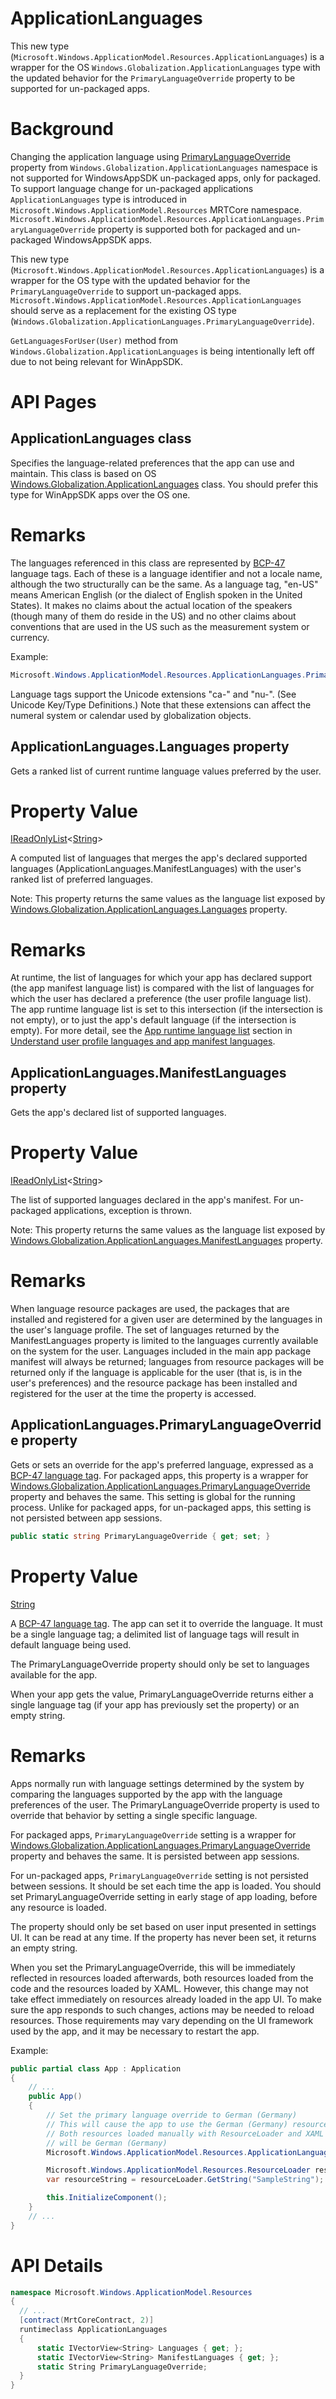 # ApplicationLanguages

This new type (`Microsoft.Windows.ApplicationModel.Resources.ApplicationLanguages`) is a wrapper for
the OS `Windows.Globalization.ApplicationLanguages` type with the updated behavior for the
`PrimaryLanguageOverride` property to be supported for un-packaged apps.

# Background

Changing the application language using
[PrimaryLanguageOverride](https://learn.microsoft.com/uwp/api/windows.globalization.applicationlanguages.primarylanguageoverride)
property from `Windows.Globalization.ApplicationLanguages` namespace is not supported for
WindowsAppSDK un-packaged apps, only for packaged. To support language change for un-packaged
applications `ApplicationLanguages` type is introduced in
`Microsoft.Windows.ApplicationModel.Resources` MRTCore namespace.
`Microsoft.Windows.ApplicationModel.Resources.ApplicationLanguages.PrimaryLanguageOverride` property
is supported both for packaged and un-packaged WindowsAppSDK apps.

This new type (`Microsoft.Windows.ApplicationModel.Resources.ApplicationLanguages`) is a wrapper for
the OS type with the updated behavior for the `PrimaryLanguageOverride` to support un-packaged apps.
`Microsoft.Windows.ApplicationModel.Resources.ApplicationLanguages` should serve as a replacement
for the existing OS type (`Windows.Globalization.ApplicationLanguages.PrimaryLanguageOverride`).

`GetLanguagesForUser(User)` method from `Windows.Globalization.ApplicationLanguages` is being
intentionally left off due to not being relevant for WinAppSDK.

# API Pages

## ApplicationLanguages class

Specifies the language-related preferences that the app can use and maintain. This class is based on
OS
[Windows.Globalization.ApplicationLanguages](https://learn.microsoft.com/uwp/api/windows.globalization.applicationlanguages)
class. You should prefer this type for WinAppSDK apps over the OS one.

# Remarks

The languages referenced in this class are represented by
[BCP-47](https://tools.ietf.org/html/bcp47) language tags. Each of these is a language identifier
and not a locale name, although the two structurally can be the same. As a language tag, "en-US"
means American English (or the dialect of English spoken in the United States). It makes no claims
about the actual location of the speakers (though many of them do reside in the US) and no other
claims about conventions that are used in the US such as the measurement system or currency.

Example:

```c#
Microsoft.Windows.ApplicationModel.Resources.ApplicationLanguages.PrimaryLanguageOverride = "en-US";
```

Language tags support the Unicode extensions "ca-" and "nu-". (See Unicode Key/Type Definitions.)
Note that these extensions can affect the numeral system or calendar used by globalization objects.

## ApplicationLanguages.Languages property

Gets a ranked list of current runtime language values preferred by the user.

# Property Value

[IReadOnlyList](https://learn.microsoft.com/dotnet/api/system.collections.generic.ireadonlylist-1)<[String](https://learn.microsoft.com/dotnet/api/system.string)>

A computed list of languages that merges the app's declared supported languages
(ApplicationLanguages.ManifestLanguages) with the user's ranked list of preferred languages.

Note: This property returns the same values as the language list exposed by
[Windows.Globalization.ApplicationLanguages.Languages](https://learn.microsoft.com/uwp/api/windows.globalization.applicationlanguages.languages)
property.

# Remarks

At runtime, the list of languages for which your app has declared support (the app manifest language
list) is compared with the list of languages for which the user has declared a preference (the user
profile language list). The app runtime language list is set to this intersection (if the
intersection is not empty), or to just the app's default language (if the intersection is empty).
For more detail, see the
[App runtime language list](https://learn.microsoft.com/windows/apps/design/globalizing/manage-language-and-region#app-runtime-language-list)
section in
[Understand user profile languages and app manifest languages](https://learn.microsoft.com/windows/apps/design/globalizing/manage-language-and-region).

## ApplicationLanguages.ManifestLanguages property

Gets the app's declared list of supported languages.

# Property Value

[IReadOnlyList](https://learn.microsoft.com/dotnet/api/system.collections.generic.ireadonlylist-1)<[String](https://learn.microsoft.com/dotnet/api/system.string)>

The list of supported languages declared in the app's manifest. For un-packaged applications,
exception is thrown.

Note: This property returns the same values as the language list exposed by
[Windows.Globalization.ApplicationLanguages.ManifestLanguages](https://learn.microsoft.com/uwp/api/windows.globalization.applicationlanguages.manifestlanguages)
property.

# Remarks

When language resource packages are used, the packages that are installed and registered for a given
user are determined by the languages in the user's language profile. The set of languages returned
by the ManifestLanguages property is limited to the languages currently available on the system for
the user. Languages included in the main app package manifest will always be returned; languages
from resource packages will be returned only if the language is applicable for the user (that is, is
in the user's preferences) and the resource package has been installed and registered for the user
at the time the property is accessed.

## ApplicationLanguages.PrimaryLanguageOverride property

Gets or sets an override for the app's preferred language, expressed as a
[BCP-47 language tag](https://tools.ietf.org/html/bcp47). For packaged apps, this property is a
wrapper for
[Windows.Globalization.ApplicationLanguages.PrimaryLanguageOverride](https://learn.microsoft.com/uwp/api/windows.globalization.applicationlanguages.primarylanguageoverride)
property and behaves the same. This setting is global for the running process. Unlike for packaged
apps, for un-packaged apps, this setting is not persisted between app sessions.

```c#
public static string PrimaryLanguageOverride { get; set; }
```

# Property Value

[String](https://learn.microsoft.com/dotnet/api/system.string)

A [BCP-47 language tag](https://tools.ietf.org/html/bcp47). The app can set it to override the
language. It must be a single language tag; a delimited list of language tags will result in default
language being used.

The PrimaryLanguageOverride property should only be set to languages available for the app.

When your app gets the value, PrimaryLanguageOverride returns either a single language tag (if your
app has previously set the property) or an empty string.

# Remarks

Apps normally run with language settings determined by the system by comparing the languages
supported by the app with the language preferences of the user. The PrimaryLanguageOverride property
is used to override that behavior by setting a single specific language.

For packaged apps, `PrimaryLanguageOverride` setting is a wrapper for
[Windows.Globalization.ApplicationLanguages.PrimaryLanguageOverride](https://learn.microsoft.com/uwp/api/windows.globalization.applicationlanguages.primarylanguageoverride)
property and behaves the same. It is persisted between app sessions.

For un-packaged apps, `PrimaryLanguageOverride` setting is not persisted between sessions. It should
be set each time the app is loaded. You should set PrimaryLanguageOverride setting in early stage of
app loading, before any resource is loaded.

The property should only be set based on user input presented in settings UI. It can be read at any
time. If the property has never been set, it returns an empty string.

When you set the PrimaryLanguageOverride, this will be immediately reflected in resources loaded
afterwards, both resources loaded from the code and the resources loaded by XAML. However, this
change may not take effect immediately on resources already loaded in the app UI. To make sure the
app responds to such changes, actions may be needed to reload resources. Those requirements may vary
depending on the UI framework used by the app, and it may be necessary to restart the app.

Example:

```c#
public partial class App : Application
{
    // ...
    public App()
    {
        // Set the primary language override to German (Germany)
        // This will cause the app to use the German (Germany) resources
        // Both resources loaded manually with ResourceLoader and XAML resources fetched with x:Uid
        // will be German (Germany)
        Microsoft.Windows.ApplicationModel.Resources.ApplicationLanguages.PrimaryLanguageOverride = "de-DE";

        Microsoft.Windows.ApplicationModel.Resources.ResourceLoader resourceLoader = new Microsoft.Windows.ApplicationModel.Resources.ResourceLoader();
        var resourceString = resourceLoader.GetString("SampleString");

        this.InitializeComponent();
    }
    // ...
}
```

# API Details

```c# (but really MIDL3)
namespace Microsoft.Windows.ApplicationModel.Resources
{
  // ...
  [contract(MrtCoreContract, 2)]
  runtimeclass ApplicationLanguages
  {
      static IVectorView<String> Languages { get; };
      static IVectorView<String> ManifestLanguages { get; };
      static String PrimaryLanguageOverride;
  }
}
```
